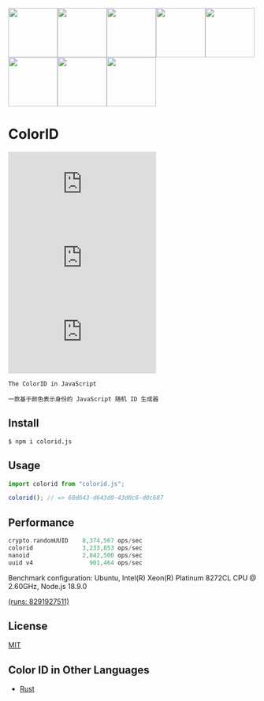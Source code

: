 <img src="https://user-images.githubusercontent.com/11075892/189524235-e20dfc88-6986-468c-8920-349887e516ce.svg" width="100px" /><img src="https://user-images.githubusercontent.com/11075892/189524254-ff66b01a-ea54-4025-8c99-fbc413814c8a.svg" width="100px" /><img src="https://user-images.githubusercontent.com/11075892/189524263-537b3569-6c45-4ee7-8139-e0fddf9b2226.svg" width="100px" /><img src="https://user-images.githubusercontent.com/11075892/189524266-aa3bb68c-0cbb-4120-916d-257ecc0db246.svg" width="100px" /><img src="https://user-images.githubusercontent.com/11075892/189524271-e3c92f62-4ef1-4703-8438-640ae436c8fc.svg" width="100px" /><img src="https://user-images.githubusercontent.com/11075892/189524273-4c569f99-3ba4-4c70-a22e-ed67b1be34f3.svg" width="100px" /><img src="https://user-images.githubusercontent.com/11075892/189524274-d3b4faea-b1a1-42fd-a32b-a16ded1a007e.svg" width="100px" /><img src="https://user-images.githubusercontent.com/11075892/189524281-e6cf4b57-a932-4795-9dc7-22675d209af0.svg" width="100px" />

# ColorID


[![license](https://img.shields.io/npm/l/colorid.js?color=red)](https://revolunet.mit-license.org/) [![npm](https://img.shields.io/npm/v/colorid.js?color=cyan)](https://www.npmjs.com/package/colorid.js) [![downloads](https://img.shields.io/npm/dm/colorid.js)](https://www.npmjs.com/package/colorid.js)

`The ColorID in JavaScript`

`一款基于颜色表示身份的 JavaScript 随机 ID 生成器`

## Install

```shell
$ npm i colorid.js
```

## Usage

```js
import colorid from "colorid.js";

colorid(); // => 60d643-d643d0-43d0c6-d0c687
```


## Performance

```rust
crypto.randomUUID    8,374,567 ops/sec
colorid              3,233,853 ops/sec
nanoid               2,842,500 ops/sec
uuid v4                901,464 ops/sec
```


Benchmark configuration: Ubuntu, Intel(R) Xeon(R) Platinum 8272CL CPU @ 2.60GHz, Node.js 18.9.0

[(runs: 8291927511)](https://github.com/rustq/colorid.js/runs/8291927511)


## License

[MIT](https://opensource.org/licenses/MIT)

## Color ID in Other Languages

- [Rust](https://github.com/rustq/colorid)